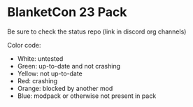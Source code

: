 # BlanketCon 23 Pack

Be sure to check the status repo (link in discord org channels)

Color code:
- White: untested
- Green: up-to-date and not crashing
- Yellow: not up-to-date
- Red: crashing
- Orange: blocked by another mod
- Blue: modpack or otherwise not present in pack
